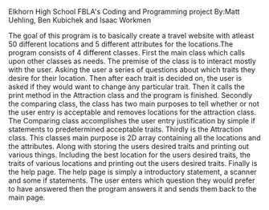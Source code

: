 Elkhorn High School FBLA's Coding and Programming project
By:Matt Uehling, Ben Kubichek and Isaac Workmen

The goal of this program is to basically create a travel website with atleast 50 different locations and 5 different attributes for the locations.The program consists of 4 different classes. 
First the main class which calls upon other classes as needs. The premise of the class is to interact mostly with the user. Asking the user a series of questions about which traits they desire for their location. Then after each trait is decided on, the user is asked if they would want to change any particular trait. Then it calls the print method in the Attraction class and the program is finished. 
Secondly the comparing class, the class has two main purposes to tell whether or not the user entry is acceptable and removes locations for the attraction class. The Comparing class accomplishes the user entry justification by simple if statements to predetermined acceptable traits.
Thirdly is the Attraction class. This classes main purpose is 2D array containing all the locations and the attributes. Along with storing the users desired traits and printing out various things. Including the best location for the users desired traits, the traits of various locations and printing out the users desired traits.
Finally is the help page. The help page is simply a introductory statement, a scanner and some if statements. The user enters which question they would prefer to have answered then the program answers it and sends them back to the main page.
